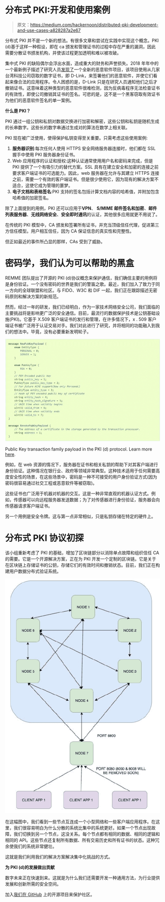 # 分布式 PKI:开发和使用案例

> 原文：<https://medium.com/hackernoon/distributed-pki-development-and-use-cases-a828287a2e67>

分布式 PKI 并不是一个新的想法。有很多文章和尝试在实践中实现这个概念。PKI (d)基于这样一种假设，即在 ca 颁发和管理证书的过程中存在严重的漏洞，因此需要分散证书颁发机构，并使该过程更加透明和难以被攻破。

集中式 PKI 的缺陷偶尔会浮出水面，造成重大的财务和声誉损失。2018 年年中的一个最新例子描述了研究人员[发现了](https://thehackernews.com/2018/07/digital-certificate-malware.html)一个全新的恶意软件项目，该项目使用从几家台湾科技公司窃取的数字证书，即 D-Link，来签署他们的恶意软件，并使它们看起来像合法的应用程序。令人困惑的是，D-Link 只是在研究人员通知他们之后才撤销证书。这意味着这种类型的恶意软件很难检测，因为反病毒程序无法检查证书的有效性，即使公司撤销其证书的签名。可悲的是，这不是一个黑客窃取有效证书为他们的恶意软件签名的单一案例。

**什么是 PKI？**

PKI 通过一组公钥和私钥对数据交换进行加密和解密，这些公钥和私钥是随机生成的长串数字。这些长的数字串通过生成对的算法在数学上相关联。

PKI 现在被广泛使用，使得保护私钥变得至关重要。只需考虑这些使用案例:

1.  **服务器识别**:每次任何人使用 HTTPS 安全网络服务器连接时，他们都在 SSL 握手中使用 PKI 服务器身份证书。
2.  Web 应用程序的认证和授权:这种认证通常使用用户名和密码来完成，但是 PKI 提供了一个有吸引力的替代方案。SSL 具有在建立安全和加密的连接之前要求客户端证书的可选能力。因此，web 服务器在允许与其建立 HTTPS 连接之前，需要一个有效的客户端证书。但是很少使用它，因为现有的解决方案不适合，这使它成为管理的噩梦。
3.  **电子文档和表格签名**:PKI 支持的签名包括计算文档内容的哈希值，并附加包含哈希值的加密签名。

除了上面提到的用例，PKI 还可以应用于**VPN**、 **S/MIME 邮件签名和加密**、**邮件列表服务器**、**无线网络安全**、**安全即时通讯**的认证，其他很多应用就更不用说了。

在传统的 PKI 模型中，CA 颁发和签署所有证书，并充当顶级信任代理，促进第三方信任模型。用户相互信任，因为 CA 保证信息的真实性和完整性。

但正如最近的事件所凸显的那样，CAs 受到了威胁。

# **密码学，我们认为可以帮助的黑盒**

REMME 团队提出了开源的 PKI (d)协议概念来保护通信，我们确信主要的用例将是身份验证。一个没有密码的世界是我们的警笛之歌。最近，我们加入了致力于同一方向的全球联盟和社区。与 FIDO、W3C 和 DIF 一起，我们正在跟踪描述无密码原则和解决方案的新规范。

然而，经过一年的研发，我们已经明白，作为一家技术网络安全公司，我们面临的主要挑战将是影响更广泛的安全通信。目前，最流行的数据保护技术是公钥基础设施(PKI)。它基于 X.509 客户端证书的发行和管理，在许多情况下，x . 509 客户端证书被广泛用于认证交易对手。我们对此进行了研究，并将相同的功能融入到我们的想法中。毕竟，没有必要重新发明轮子。

![](img/8ecbdbb0cc3062a2d5d8d886285a0324.png)

Public Key transaction family payload in the PKI (d) protocol. Learn more [here](https://docs.remme.io/remme-core/docs/family-pub-key.html).

例如，在 web 资源的情况下，服务器在证书和相关私钥的帮助下对其客户端进行身份验证。这种情况在银行业、政府等领域非常典型。这种技术适用于任何需要高度安全性的场景，在这些场景中，密码是一种不可接受的用户身份验证方式(因为密码很容易通过社交工程或恶意软件等被窃取)。

这些证书也广泛用于机器对机器的交互。这是一种非常直观的机器认证方式。例如，传感器可以向远程服务器发送数据；为了对传感器进行身份验证，服务器会向传感器请求客户端证书。

另一个用例是安全令牌。这与第一点非常相似，只是私钥存储在特定的硬件上。

# 分布式 PKI 协议初探

该小组重新考虑了 PKI 的基础，增加了区块链部分以消除单点故障和组织信任 CA 的需要。它是一个开源解决方案，正在为 PKI 开发一个定制的区块链。它是关于在区块链上存储证书的公钥，存储它们的有效时间和撤销状态。目前，我们正在构建用户数据分布式验证系统。

![](img/7f0a614a7c2b8cfbed3998db360b80d8.png)

在这幅图中，我们看到一些节点互连成一个小型网络和一些客户端应用程序。在这里，我们很容易明白为什么分散的系统比集中的系统更好。如果一个节点出现故障，我们切换到另一个节点，这没关系。每个节点都有相同的数据、相同的逻辑和相同的 API。这些节点还复制所有数据、所有交易历史和所有证书的状态。这种冗余使我们的系统非常健壮。

这就是我们利用我们的解决方案解决集中化挑战的方式。

**为 PKI (d)的发展做出贡献**

数字未来正在快速到来。这就是为什么我们还需要开发一种通用方法，为行业提供发展和创新所需的安全空间。

加入[我们在 GitHub](https://github.com/Remmeauth/remme-core/tree/dev) 上的开源项目来保护社区。